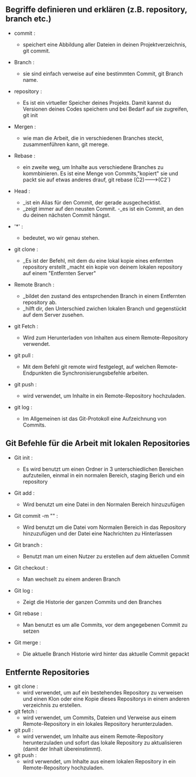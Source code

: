 ## Begriffe definieren und erklären (z.B. repository, branch etc.)

- commit : 
  - speichert eine Abbildung aller Dateien in deinen Projektverzeichnis, git commit. 

- Branch : 
  - sie sind einfach verweise auf eine bestimmten Commit, git Branch name.

- repository :
  - Es ist ein virtueller Speicher deines Projekts. Damit kannst du Versionen deines Codes speichern und bei Bedarf auf sie zugreifen, git init

- Mergen :
  - wie man die Arbeit, die in verschiedenen Branches steckt, zusammenführen kann, git merege.

- Rebase :
  - ein zweite weg, um Inhalte aus verschiedene Branches zu kommbinieren. Es ist eine Menge von Commits,"kopiert" sie und packt sie auf etwas anderes drauf, git rebase (C2)--->(C2`)

- Head :
  - _ist ein Alias für den Commit, der gerade ausgechecktist.
  - _zeigt immer auf den neusten Commit.
  -_es ist ein Commit, an den du deinen nächsten Commit hängst.

- '*' :
  - bedeutet, wo wir genau stehen.

- git clone :
  - _Es ist der Befehl, mit dem du eine lokal kopie eines enfernten repository erstellt 
           _macht ein kopie von deinem lokalen repository auf einem "Entfernten Server"

- Remote Branch :
  - _bildet den zustand des entsprchenden Branch in einem Entfernten repository ab.
  - _hilft dir, den Unterschied zwichen lokalen Branch und gegenstückt auf dem Server zusehen.

- git Fetch :
  - Wird zum Herunterladen von Inhalten aus einem Remote-Repository verwendet.

- git pull :
  - Mit dem Befehl git remote wird festgelegt, auf welchen Remote-Endpunkten die Synchronisierungsbefehle arbeiten.

- git push :
  - wird verwendet, um Inhalte in ein Remote-Repository hochzuladen.

- git log :
  - Im Allgemeinen ist das Git-Protokoll eine Aufzeichnung von Commits.

## Git Befehle für die Arbeit mit lokalen Repositories

- Git init :
  - Es wird benutzt um einen Ordner in 3 unterschiedlichen Bereichen aufzuteilen, einmal in ein normalen
   Bereich, staging Berich und ein repository

- Git add :
  - Wird benutzt um eine Datei in den Normalen Bereich hinzuzufügen

- Git commit -m "" : 
  - Wird benutzt um die Datei vom Normalen Bereich in das Repository hinzuzufügen und der Datei eine Nachrichten
    zu Hinterlassen 

- Git branch :
  - Benutzt man um einen Nutzer zu erstellen auf dem aktuellen Commit

- Git checkout :
  - Man wechselt zu einem anderen Branch

- Git log :
  - Zeigt die Historie der ganzen Commits und den Branches

- Git rebase :
  - Man benutzt es um alle Commits, vor dem angegebenen Commit zu setzen 

- Git merge :
  - Die aktuelle Branch Historie wird hinter das aktuelle Commit gepackt

## Entfernte Repositories
- git clone :
  - wird verwendet, um auf ein bestehendes Repository zu verweisen und einen Klon 
  oder eine Kopie dieses Repositorys in einem anderen verzeichnis zu erstellen.
- git fetch : 
  - wird verwendet, um Commits, Dateien und Verweise aus einem
    Remote-Repository in ein lokales Repository herunterzuladen.
- git pull :
  - wird verwendet, um Inhalte aus einem Remote-Repository herunterzuladen 
    und sofort das lokale Repository zu aktualisieren (damit der Inhalt übereinstimmt).
- git push :
  - wird verwendet, um Inhalte aus einem lokalen Repository in ein Remote-Repository hochzuladen.

